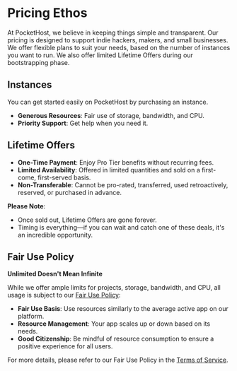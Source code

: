 # Pricing Ethos

At PocketHost, we believe in keeping things simple and transparent. Our pricing is designed to support indie hackers, makers, and small businesses. We offer flexible plans to suit your needs, based on the number of instances you want to run. We also offer limited Lifetime Offers during our bootstrapping phase.

## Instances

You can get started easily on PocketHost by purchasing an instance.

- **Generous Resources**: Fair use of storage, bandwidth, and CPU.
- **Priority Support**: Get help when you need it.

## Lifetime Offers

- **One-Time Payment**: Enjoy Pro Tier benefits without recurring fees.
- **Limited Availability**: Offered in limited quantities and sold on a first-come, first-served basis.
- **Non-Transferable**: Cannot be pro-rated, transferred, used retroactively, reserved, or purchased in advance.

**Please Note**:

- Once sold out, Lifetime Offers are gone forever.
- Timing is everything—if you can wait and catch one of these deals, it's an incredible opportunity.

## Fair Use Policy

**Unlimited Doesn't Mean Infinite**

While we offer ample limits for projects, storage, bandwidth, and CPU, all usage is subject to our [Fair Use Policy](/terms):

- **Fair Use Basis**: Use resources similarly to the average active app on our platform.
- **Resource Management**: Your app scales up or down based on its needs.
- **Good Citizenship**: Be mindful of resource consumption to ensure a positive experience for all users.

For more details, please refer to our Fair Use Policy in the [Terms of Service](/terms).
